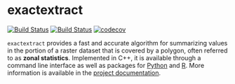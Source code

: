 # exactextract

[![Build Status](https://github.com/isciences/exactextract/actions/workflows/linux_build.yml/badge.svg)](https://github.com/isciences/exactextract/actions/workflows/linux_build.yml)
[![Build Status](https://github.com/isciences/exactextract/actions/workflows/python.yml/badge.svg)](https://github.com/isciences/exactextract/actions/workflows/python.yml)
[![codecov](https://codecov.io/gh/isciences/exactextract/branch/master/graph/badge.svg)](https://codecov.io/gh/isciences/exactextract)

`exactextract` provides a fast and accurate algorithm for summarizing values in the portion of a raster dataset that is covered by a polygon, often referred to as **zonal statistics**. Implemented in C++, it is available through a command line interface as well as packages for [Python](https://pypi.org/project/exactextract/) and [R](https://cran.r-project.org/package=exactextractr). More information is available in the [project documentation](https://isciences.github.io/exactextract).
